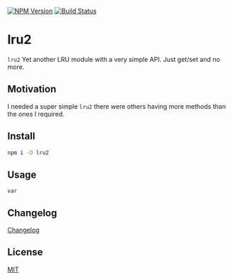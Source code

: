 [![NPM Version](http://img.shields.io/npm/v/lru2.svg?style=flat)](https://npmjs.org/package/lru2)
[![Build Status](http://img.shields.io/travis/royriojas/lru2.svg?style=flat)](https://travis-ci.org/royriojas/lru2)

# lru2
`lru2` Yet another LRU module with a very simple API. Just get/set and no more.

## Motivation
I needed a super simple `lru2` there were others having more methods than the ones I required.
## Install

```bash
npm i -D lru2
```

## Usage

```
var
```

## Changelog

[Changelog](./changelog.md)

## License

[MIT](./LICENSE)
